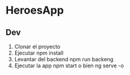 # HeroesApp

## Dev

1. Clonar el proyecto
2. Ejecutar npm install
3. Levantar del backend npm run backeng
4. Ejecutar la app npm start o bien ng serve -o